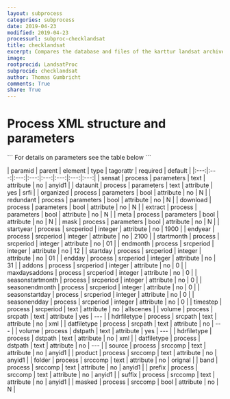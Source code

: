 ```yaml
---
layout: subprocess
categories: subprocess
date: 2019-04-23
modified: 2019-04-23
processurl: subproc-checklandsat
title: checklandsat
excerpt: Compares the database and files of the karttur landsat archive
image: 
rootprocid: LandsatProc
subprocid: checklandsat
author: Thomas Gumbricht
comments: True
share: True
---
```


<h1 class='foot-description'>Process XML structure and parameters</h1>
```
For details on parameters see the table below
<?xml version="1.0" ?>
<process>
  <!--Generated from python-->
  <userproj plotid="yourplotid" projectid="yourprojectid" siteid="yoursiteid" system="systemid" tractid="yourtractid" userid="youruserid"/>
  <period endday="DD" endmonth="MM" endyear="YYYY" seasonendday="DD" seasonendmonth="MM" seasonstartday="DD" seasonstartmonth="MM" startday="DD" startmonth="MM" startyear="YYYY" timestep="timestep"/>
  <parameters dataunit="txtstring" download="True/False" extract="True/False" mask="True/False" meta="True/False" organized="True/False" redundant="True/False" sensat="txtstring"/>
  <srcperiod addons="xyz" endday="xyz" endmonth="xyz" endyear="xyz" maxdaysaddons="xyz" seasonendday="xyz" seasonendmonth="xyz" seasonstartday="xyz" seasonstartmonth="xyz" startday="xyz" startmonth="xyz" startyear="xyz" timestep="txtstring"/>
  <srcpath datfiletype="txtstring" hdrfiletype="txtstring" volume="txtstring"/>
  <dstpath datfiletype="txtstring" hdrfiletype="txtstring" volume="txtstring"/>
  <srccomp band="txtstring" folder="txtstring" masked="True/False" prefix="txtstring" product="txtstring" source="txtstring" suffix="txtstring"/>
</process>
```

| paramid | parent | element | type | tagorattr | required | default |
|:---:|:---:|:---:|:---:|:---:|:---:|:---:|:---:|
| sensat | process | parameters | text | attribute | no | anyid1 |
| dataunit | process | parameters | text | attribute | yes | srfi |
| organized | process | parameters | bool | attribute | no | N |
| redundant | process | parameters | bool | attribute | no | N |
| download | process | parameters | bool | attribute | no | N |
| extract | process | parameters | bool | attribute | no | N |
| meta | process | parameters | bool | attribute | no | N |
| mask | process | parameters | bool | attribute | no | N |
| startyear | process | srcperiod | integer | attribute | no | 1900 |
| endyear | process | srcperiod | integer | attribute | no | 2100 |
| startmonth | process | srcperiod | integer | attribute | no | 01 |
| endmonth | process | srcperiod | integer | attribute | no | 12 |
| startday | process | srcperiod | integer | attribute | no | 01 |
| endday | process | srcperiod | integer | attribute | no | 31 |
| addons | process | srcperiod | integer | attribute | no | 0 |
| maxdaysaddons | process | srcperiod | integer | attribute | no | 0 |
| seasonstartmonth | process | srcperiod | integer | attribute | no | 0 |
| seasonendmonth | process | srcperiod | integer | attribute | no | 0 |
| seasonstartday | process | srcperiod | integer | attribute | no | 0 |
| seasonendday | process | srcperiod | integer | attribute | no | 0 |
| timestep | process | srcperiod | text | attribute | no | allscenes |
| volume | process | srcpath | text | attribute | yes | --- |
| hdrfiletype | process | srcpath | text | attribute | no | xml |
| datfiletype | process | srcpath | text | attribute | no | --- |
| volume | process | dstpath | text | attribute | yes | --- |
| hdrfiletype | process | dstpath | text | attribute | no | xml |
| datfiletype | process | dstpath | text | attribute | no | --- |
| source | process | srccomp | text | attribute | no | anyid1 |
| product | process | srccomp | text | attribute | no | anyid1 |
| folder | process | srccomp | text | attribute | no | orignal |
| band | process | srccomp | text | attribute | no | anyid1 |
| prefix | process | srccomp | text | attribute | no | anyid1 |
| suffix | process | srccomp | text | attribute | no | anyid1 |
| masked | process | srccomp | bool | attribute | no | N |
